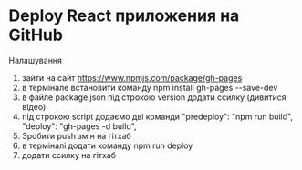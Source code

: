 # Deploy React приложения на GitHub
Налашування
1) зайти на сайт https://www.npmjs.com/package/gh-pages
2) в термінале встановити команду npm install gh-pages --save-dev
3) в файле package.json під строкою version додати ссилку (дивитися відео)
4) під строкою script додаємо дві команди
  "predeploy": "npm run build",
  "deploy": "gh-pages -d build",
5) Зробити push змін на гітхаб
6) в терміналі додати команду npm run deploy
7) додати ссилку на гітхаб
